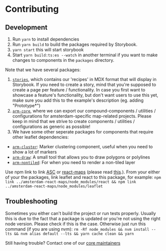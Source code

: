 # Contributing

## Development

1. Run `yarn` to install dependencies
2. Run `yarn build` to build the packages required by Storybook.
3. `yarn start` this will start storybook
4. Start `yarn build:ts:es --watch` in another terminal if you want to make changes to components in the `packages` directory.

Note that we have several packages: 
1. [`stories`](stories), which contains our 'recipes' in MDX format that will display in Storybook. If you need to create a story, mind that you're supposed to create a page per feature / functionality.
In case you first want to showcase a feature's functionality, but don't want users to use this yet, make sure you add this to the example's description (eg. adding "Prototype*") 
2. [`arm-core`](packages/arm-core), where we can export our compound-components / utilities / configurations for amsterdam-specific map-related projects. 
Please keep in mind that we strive to create components / utilities / configurations as generic as possible!
3. We have some other seperate packages for components that require other leaflet dependencies: 
 - [`arm-cluster`](packages/arm-cluster): Marker clustering component, useful when you need to show a lot of markers
 - [`arm-draw`](packages/arm-draw): A small tool that allows you to draw polygons or polylines
 - [`arm-nontiled`](packages/arm-nontiled): For when you need to render a non-tiled layer

Use npm link to link [ASC](https://github.com/Amsterdam/amsterdam-styled-components) or [react-maps](https://github.com/Amsterdam/react-maps) (please read [this](https://reactjs.org/warnings/invalid-hook-call-warning.html#duplicate-react).). From your either of your the packages, link leaflet and react to this package, for example: `npm link ../amsterdam-react-maps/node_modules/react && npm link ../amsterdam-react-maps/node_modules/leaflet`

## Troubleshooting

Sometimes you either can't build the project or run tests properly. Usually this is due to the fact
that a package is updated or you're not using the right node version. Please check if this is the
case. Otherwise just run this command (if you are using nvm):
`rm -Rf node_modules && nvm install --lts && nvm alias default --lts && yarn cache clean && yarn`

Still having trouble? Contact one of our [core maintainers](https://github.com/Amsterdam/amsterdam-react-maps/tree/master/docs/MAINTAINERS.md)
